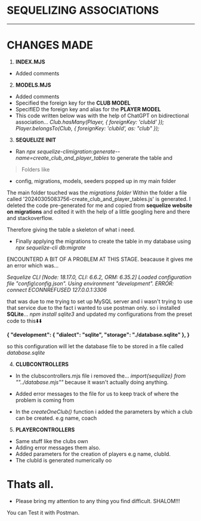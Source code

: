 # SEQUELIZING  ASSOCIATIONS
---------------------------------

# CHANGES MADE

1. **INDEX.MJS**
* Added comments

2. **MODELS.MJS**
*  Added comments
*  Specified the foreign key for the **CLUB MODEL**
*  SpecifIED the foreign key and alias for the **PLAYER MODEL**
* This code written below was with the help of ChatGPT on bidirectional association...
*Club.hasMany(Player, { foreignKey: 'clubId' });*
*Player.belongsTo(Club, { foreignKey: 'clubId', as: "club" });*

3. **SEQUELIZE INIT**
* Ran *npx sequelize-climigration:generate--name=create_club_and_player_tables*
to generate the table and 
> Folders like
* config, migrations, models, seeders popped up in my main folder

The main folder touched was the *migrations folder*
Within the folder a file called '20240305083756-create_club_and_player_tables.js' is generated.
I deleted the code pre-generated for me and copied from **sequelize website on migrations** and edited it with the help of a little googling here and there and stackoverflow.

Therefore giving the table a skeleton of what i need.

* Finally applying the migrations to create the table in my database
using *npx sequelize-cli db:migrate*

ENCOUNTERD A BIT OF A PROBLEM AT THIS STAGE. beacause it gives me an error which was...

*Sequelize CLI [Node: 18.17.0, CLI: 6.6.2, ORM: 6.35.2]*
*Loaded configuration file "config\config.json".*
*Using environment "development".*
*ERROR: connect ECONNREFUSED 127.0.0.1:3306*

that was due to me trying to set up MySQL server and i wasn't trying to use that service due to the fact i wanted to use postman only.
so i installed **SQLite**...
*npm install sqlite3*
and updated my configurations from the preset code to this⬇️⬇️

**{
  "development": {
    "dialect": "sqlite",
    "storage": "./database.sqlite"
},
}**

so this configuration will let the database file to be stored in a file called *database.sqlite*


4. **CLUBCONTROLLERS**
* In the clubscontrollers.mjs file i removed the... 
*import{sequilize} from ""../database.mjs""* because it wasn't actually doing anything.

* Added error messages to the file for us to keep track of where the problem is coming from

* In the *createOneClub()* function i added the parameters by which a club can be created.
e.g name, coach


5. **PLAYERCONTROLLERS**
* Same stuff like the clubs own
* Adding error messages them also.
* Added parameters for the creation of players e.g name, clubId.
* The clubId is generated numerically oo


# Thats all.
* Please bring my attention to any thing you find difficult. SHALOM!!!

You can Test it with Postman.
